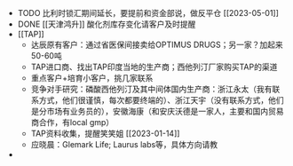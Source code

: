 - TODO 比利时锁汇期间延长，要提前和资金部说，做反平仓 [[2023-05-01]]
- DONE [[天津鸿升]] 酸化剂库存变化请客户及时提醒
- [[TAP]]
	- 达辰原有客户：通过省医保间接卖给OPTIMUS DRUGS；另一家？加起来50-60吨
	- TAP进口商、找出TAP印度当地的生产商；西他列汀厂家购买TAP的渠道
	- 重点客户+培育小客户，挑几家联系
	- 竞争对手研究：磷酸西他列汀及其中间体国内生产商：浙江永太（我有联系方式，他们很谨慎，每次都要终端的）、浙江天宇（没有联系方式，他们是分市场有业务员的），安徽海康（和安庆沃德是一家人，主要和国内贸易商合作，有local gmp）
	- TAP资料收集，提醒笑笑姐 [[2023-01-14]]
	- 应晓晨：Glemark Life; Laurus labs等，具体方向请教
-